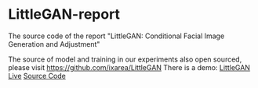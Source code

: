 # LittleGAN-report
The source code of the report "LittleGAN: Conditional Facial Image Generation and Adjustment"

The source of model and training in our experiments also open sourced, please visit https://github.com/ixarea/LittleGAN
There is a demo: [LittleGAN Live](https://live.ixarea.com) [Source Code](https://github.com/ixarea.com/littlegan-live)
